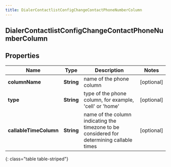 ```yaml
---
title: DialerContactlistConfigChangeContactPhoneNumberColumn
---
```

## DialerContactlistConfigChangeContactPhoneNumberColumn


## Properties

| Name | Type | Description | Notes |
| ------------ | ------------- | ------------- | ------------- |
| **columnName** | <!----><!---->**String**<!----> | name of the phone column |  [optional] |
| **type** | <!----><!---->**String**<!----> | type of the phone column, for example, 'cell' or 'home' |  [optional] |
| **callableTimeColumn** | <!----><!---->**String**<!----> | name of the column indicating the timezone to be considered for determining callable times |  [optional] |
{: class="table table-striped"}



